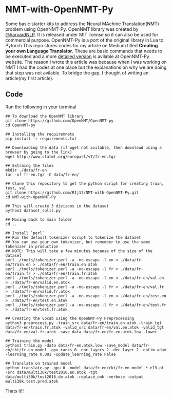 # NMT-with-OpenNMT-Py


Some basic starter kits to address the Neural MAchine Translation(NMT) problem using OpenNMT-Py. OpenNMT library was created by [@harvardNLP](https://twitter.com/harvardnlp/). It is released under MIT license so it can also be used for commercial purpose. OpenNMT-Py is a port of the original library in Lua to Pytorch This repo stores codes for my article on Medium titled __Creating your own Language Translator__. These are basic commands that needs to be executed and a more [detailed version](http://opennmt.net/OpenNMT-py/extended.html) is avilable at OpenNMT-Py website. The reason I wrote this article was because when I was working on NMT I had the codes at one place but the explanations on why we are doing that step was not avilable. To bridge the gap, I thought of writing an article(my first article).


## Code

Run the following in your terminal
```shell
## To download the OpenNMT library
git clone https://github.com/OpenNMT/OpenNMT-py
cd OpenNMT-py

## Installing the requiremnets
pip install -r requirements.txt

## Downloading the data (if wget not avilable, then download using a browser by going to the link)
wget http://www.statmt.org/europarl/v7/fr-en.tgz

## Extraing the files
mkdir ./data/fr-en
tar -xf fr-en.tgz -C data/fr-en/

## Clone this repository to get the python script for creating train, test, val
git clone https://github.com/R1j1t/NMT-with-OpenNMT-Py.git
cd NMT-with-OpenNMT-Py

## This will create 3 divisons in the dataset
python3 dataset_split.py

## Moving back to main folder
cd ..

## Install `perl`
## Run the default tokenizer script to tokenize the dataset
## You can use your own tokenizer, but remember to use the same tokenizer in production
## NOTE: This will take a few minutes because of the size of the dataset
perl ./tools/tokenizer.perl -a -no-escape -l en < ./data/fr-en/train.en > ./data/fr-en/train.en.atok
perl ./tools/tokenizer.perl -a -no-escape -l fr < ./data/fr-en/train.fr > ./data/fr-en/train.fr.atok
perl ./tools/tokenizer.perl -a -no-escape -l en < ./data/fr-en/val.en > ./data/fr-en/valid.en.atok
perl ./tools/tokenizer.perl -a -no-escape -l fr < ./data/fr-en/val.fr > ./data/fr-en/valid.fr.atok
perl ./tools/tokenizer.perl -a -no-escape -l en < ./data/fr-en/test.en > ./data/fr-en/test.en.atok
perl ./tools/tokenizer.perl -a -no-escape -l fr < ./data/fr-en/test.fr > ./data/fr-en/test.fr.atok

## Creating the vocab using the OpenNMT-Py Preprocessing
python3 preprocess.py -train_src data/fr-en/train.en.atok -train_tgt data/fr-en/train.fr.atok -valid_src data/fr-en/val.en.atok -valid_tgt data/fr-en/val.fr.atok -save_data data/fr-en/fr-en.atok.low -lower

## Training the model
python3 train.py -data data/fr-en.atok.low -save_model data/fr-en/ckt/fr-en_model -gpu_ranks 0 -enc_layers 2 -dec_layer 2 -optim adam -learning_rate 0.001 -update_learning_rate False

## Translate on trained model
python translate.py -gpu 0 -model data/fr-en/ckt/fr-en_model_*_e13.pt -src data/multi30k/test2016.en.atok -tgt data/multi30k/test2016.de.atok -replace_unk -verbose -output multi30k.test.pred.atok
```

Thats it!!
